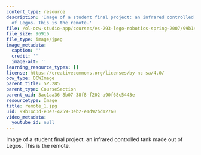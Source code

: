 ```yaml
---
content_type: resource
description: 'Image of a student final project: an infrared controlled tank made out
  of Legos. This is the remote.'
file: /ol-ocw-studio-app/courses/es-293-lego-robotics-spring-2007/99b14c3de3e742593eb2e1d92bd12760_remote_1.jpg
file_size: 96916
file_type: image/jpeg
image_metadata:
  caption: ''
  credit: ''
  image-alt: ''
learning_resource_types: []
license: https://creativecommons.org/licenses/by-nc-sa/4.0/
ocw_type: OCWImage
parent_title: SP.285
parent_type: CourseSection
parent_uid: 3ac1aa36-8b07-38f8-f202-a90f68c5443e
resourcetype: Image
title: remote_1.jpg
uid: 99b14c3d-e3e7-4259-3eb2-e1d92bd12760
video_metadata:
  youtube_id: null
---
```

Image of a student final project: an infrared controlled tank made out of Legos. This is the remote.